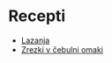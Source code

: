 # Recepti
- [Lazanja](./lazanja/lazanja.md)
- [Zrezki v čebulni omaki](./zrezki_cebulna/zrezki_cebulna.md)
